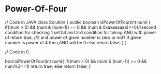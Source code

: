 # Power-Of-Four

// Code in JAVA
class Solution {
public boolean isPowerOfFour(int num) {
        if((num > 0) && (num & (num-1)) == 0 && (num & 0xaaaaaaaa)==0)//second condition for checking 1 set bit and 3rd condition for taking AND with power of 
            return true;                                              //2 and power of given number is zero or not? if given number is power of 4 then,AND will be 0 
        else return false;
    }
}

// Code in C


bool isPowerOfFour(int num){
    if((num > 0) && (num & (num-1)) == 0 && num%3==1) return true;
    else return false;
}
